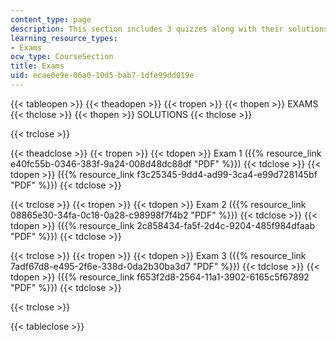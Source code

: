 ```yaml
---
content_type: page
description: This section includes 3 quizzes along with their solutions.
learning_resource_types:
- Exams
ocw_type: CourseSection
title: Exams
uid: ecae0e9e-06a0-10d5-bab7-1dfe99dd019e
---
```


{{< tableopen >}}
{{< theadopen >}}
{{< tropen >}}
{{< thopen >}}
EXAMS
{{< thclose >}}
{{< thopen >}}
SOLUTIONS
{{< thclose >}}

{{< trclose >}}

{{< theadclose >}}
{{< tropen >}}
{{< tdopen >}}
Exam 1 ({{% resource_link e40fc55b-0346-383f-9a24-008d48dc88df "PDF" %}})
{{< tdclose >}}
{{< tdopen >}}
({{% resource_link f3c25345-9dd4-ad99-3ca4-e99d728145bf "PDF" %}})
{{< tdclose >}}

{{< trclose >}}
{{< tropen >}}
{{< tdopen >}}
Exam 2 ({{% resource_link 08865e30-34fa-0c18-0a28-c98998f7f4b2 "PDF" %}})
{{< tdclose >}}
{{< tdopen >}}
({{% resource_link 2c858434-fa5f-2d4c-9204-485f984dfaab "PDF" %}})
{{< tdclose >}}

{{< trclose >}}
{{< tropen >}}
{{< tdopen >}}
Exam 3 ({{% resource_link 7adf67d8-e495-2f6e-338d-0da2b30ba3d7 "PDF" %}})
{{< tdclose >}}
{{< tdopen >}}
({{% resource_link f653f2d8-2564-11a1-3902-6165c5f67892 "PDF" %}})
{{< tdclose >}}

{{< trclose >}}

{{< tableclose >}}